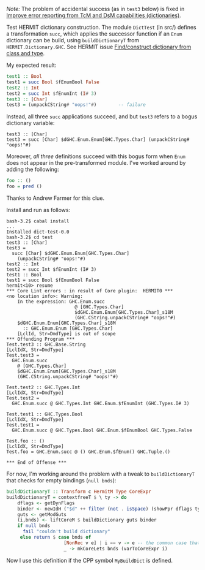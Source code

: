 *Note:* The problem of accidental success (as in `test3` below) is fixed in [Improve error reporting from TcM and DsM capabilities (dictionaries)](https://github.com/ku-fpg/hermit/commit/18694aef8b214994fe33b27da7710647caec0203).

Test HERMIT dictionary construction.
The module `DictTest` (in src/) defines a transformation `succ`, which applies the successor function if an `Enum` dictionary can be build, using `buildDictionaryT` from `HERMIT.Dictionary.GHC`.
See HERMIT issue [Find/construct dictionary from class and type](https://github.com/ku-fpg/hermit/issues/88).

My expected result:
```haskell
test1 :: Bool
test1 = succ Bool $fEnumBool False
test2 :: Int
test2 = succ Int $fEnumInt (I# 3)
test3 :: [Char]
test3 = (unpackCString# "oops!"#)        -- failure
```

Instead, all three `succ` applications succeed, and but `test3` refers to a bogus dictionary variable:
```
test3 :: [Char]
test3 = succ [Char] $dGHC.Enum.Enum[GHC.Types.Char] (unpackCString# "oops!"#)
```

Moreover, *all three* definitions succeed with this bogus form when `Enum` does not appear in the pre-transformed module.
I've worked around by adding the following:
```haskell
foo :: ()
foo = pred ()
```
Thanks to Andrew Farmer for this clue.

Install and run as follows:

```
bash-3.2$ cabal install
...
Installed dict-test-0.0
bash-3.2$ cd test
test3 :: [Char]
test3 =
  succ [Char] $dGHC.Enum.Enum[GHC.Types.Char]
    (unpackCString# "oops!"#)
test2 :: Int
test2 = succ Int $fEnumInt (I# 3)
test1 :: Bool
test1 = succ Bool $fEnumBool False
hermit<10> resume
*** Core Lint errors : in result of Core plugin:  HERMIT0 ***
<no location info>: Warning:
    In the expression: GHC.Enum.succ
                         @ [GHC.Types.Char]
                         $dGHC.Enum.Enum[GHC.Types.Char]_s18M
                         (GHC.CString.unpackCString# "oops!"#)
    $dGHC.Enum.Enum[GHC.Types.Char]_s18M
      :: GHC.Enum.Enum [GHC.Types.Char]
    [LclId, Str=DmdType] is out of scope
*** Offending Program ***
Test.test3 :: GHC.Base.String
[LclIdX, Str=DmdType]
Test.test3 =
  GHC.Enum.succ
    @ [GHC.Types.Char]
    $dGHC.Enum.Enum[GHC.Types.Char]_s18M
    (GHC.CString.unpackCString# "oops!"#)

Test.test2 :: GHC.Types.Int
[LclIdX, Str=DmdType]
Test.test2 =
  GHC.Enum.succ @ GHC.Types.Int GHC.Enum.$fEnumInt (GHC.Types.I# 3)

Test.test1 :: GHC.Types.Bool
[LclIdX, Str=DmdType]
Test.test1 =
  GHC.Enum.succ @ GHC.Types.Bool GHC.Enum.$fEnumBool GHC.Types.False

Test.foo :: ()
[LclIdX, Str=DmdType]
Test.foo = GHC.Enum.succ @ () GHC.Enum.$fEnum() GHC.Tuple.()

*** End of Offense ***
```


For now, I'm working around the problem with a tweak to `buildDictionaryT` that checks for empty bindings (`null bnds`):

```haskell
buildDictionaryT :: Transform c HermitM Type CoreExpr
buildDictionaryT = contextfreeT $ \ ty -> do
    dflags <- getDynFlags
    binder <- newIdH ("$d" ++ filter (not . isSpace) (showPpr dflags ty)) ty
    guts <- getModGuts
    (i,bnds) <- liftCoreM $ buildDictionary guts binder
    if null bnds
      fail "couldn't build dictionary"
     else return $ case bnds of
                     [NonRec v e] | i == v -> e -- the common case that we would have gotten a single non-recursive let
                     _ -> mkCoreLets bnds (varToCoreExpr i)
```

 </blockquote>

Now I use this definition if the CPP symbol `MyBuildDict` is defined.
